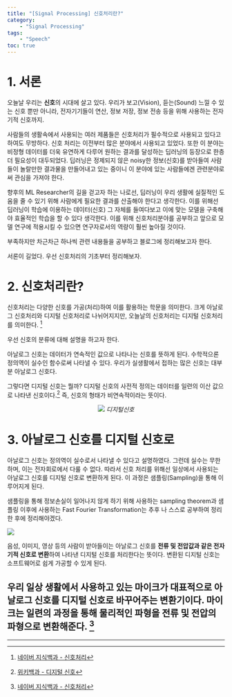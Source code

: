 ```yaml
---
title: "[Signal Processing] 신호처리란?"
category:
    - "Signal Processing"
tags:
    - "Speech"
toc: true
---
```


# 1. 서론

오늘날 우리는 **신호**의 시대에 살고 있다. 우리가 보고(Vision), 듣는(Sound) 느낄 수 있는 신호 뿐만 아니라, 전자기기들이 연산, 정보 저장, 정보 전송 등을 위해 사용하는 전자기적 신호까지. 

사람들의 생활속에서 사용되는 여러 제품들은 신호처리가 필수적으로 사용되고 있다고 하여도 무방하다. 신호 처리는 이전부터 많은 분야에서 사용되고 있었다. 또한 이 분야는 비정형 데이터를 더욱 유연하게 다루어 원하는 결과를 달성하는 딥러닝의 등장으로 한층 더 필요성이 대두되었다. 딥러닝은 정제되지 않은 noisy한 정보(신호)를 받아들여 사람들이 놀랄만한 결과물을 만들어내고 있는 중이니 이 분야에 있는 사람들에겐 관련분야로써 관심을 가져야 한다.

향후의 ML Researcher의 길을 걷고자 하는 나로선, 딥러닝이 우리 생활에 실질적인 도움을 줄 수 있기 위해 사람에게 필요한 결과를 산출해야 한다고 생각한다. 이를 위해선 딥러닝이 학습에 이용하는 데이터(신호) 그 자체를 들여다보고 이에 맞는 모델을 구축해야 효율적인 학습을 할 수 있다 생각한다. 이를 위해 신호처리분야를 공부하고 앞으로 모델 연구에 적용시킬 수 있으면 연구자로서의 역량이 훨씬 높아질 것이다.

부족하지만 차근차근 하나씩 관련 내용들을 공부하고 블로그에 정리해보고자 한다. 

서론이 길었다. 우선 신호처리의 기초부터 정리해보자.

# 2. 신호처리란?
신호처리는 다양한 신호를 가공(처리)하여 이를 활용하는 학문을 의미한다. 크게 아날로그 신호처리와 디지털 신호처리로 나뉘어지지만, 오늘날의 신호처리는 디지털 신호처리를 의미한다. [^1] 

우선 신호의 분류에 대해 설명을 하고자 한다.

아날로그 신호는 데이터가 연속적인 값으로 나타나는 신호를 뜻하게 된다. 수학적으론 정의역이 실수인 함수로써 나타낼 수 있다. 우리가 실생활에서 접하는 많은 신호는 대부분 아날로그 신호다. 

그렇다면 디지털 신호는 뭘까? 디지털 신호의 사전적 정의는 데이터를 일련의 이산 값으로 나타낸 신호이다.[^2] 즉, 신호의 형태가 비연속적이라는 뜻이다.

<p align="middle">
  <img src="https://dbscthumb-phinf.pstatic.net/2906_000_1/20140403184104493_EKR6TPZA5.jpg/z7_term31_i3.jpg?type=w300_fst&wm=N" /> 
  <em>디지털신호</em>
</p>


# 3. 아날로그 신호를 디지털 신호로
아날로그 신호는 정의역이 실수로서 나타낼 수 있다고 설명하였다. 그런데 실수는 무한하며, 이는 전자회로에서 다룰 수 없다. 따라서 신호 처리를 위해선 일상에서 사용되는 아날로그 신호를 디지털 신호로 변환하게 된다. 이 과정은 샘플링(Sampling)을 통해 이루어지게 된다. 

샘플링을 통해 정보손실이 일어나지 않게 하기 위해 사용하는 sampling theorem과 샘플링 이후에 사용하는 Fast Fourier Transformation는 추후 나 스스로 공부하여 정리한 후에 정리해야겠다.

![](https://en.wikipedia.org/wiki/File:Signal_Sampling.svg)

음성, 이미지, 영상 등의 사람이 받아들이는 아날로그 신호를 **전류 및 전압값과 같은 전자기적 신호로 변환**하여 나타낸 디지털 신호를 처리한다는 뜻이다. 변환된 디지털 신호는 소프트웨어로 쉽게 가공할 수 있게 된다.

우리 일상 생활에서 사용하고 있는 마이크가 대표적으로 아날로그 신호를 디지털 신호로 바꾸어주는 **변환기**이다. 마이크는 일련의 과정을 통해 물리적인 파형을 전류 및 전압의 파형으로 변환해준다. [^1] 
---
[^1]: [네이버 지식백과 - 신호처리](https://terms.naver.com/entry.naver?cid=44414&docId=2073329&categoryId=44414)

[^2]: [위키백과 - 디지털 신호](https://ko.wikipedia.org/wiki/%EB%94%94%EC%A7%80%ED%84%B8_%EC%8B%A0%ED%98%B8)

---
